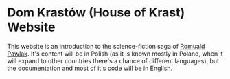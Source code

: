 # Dom Krastów (House of Krast) Website
This website is an introduction to the science-fiction saga of [Romuald Pawlak](https://pl.wikipedia.org/wiki/Romuald_Pawlak). It's content will be in Polish (as it is known mostly in Poland, when it will expand to other countries there's a chance of different languages), but the documentation and most of it's code will be in English.